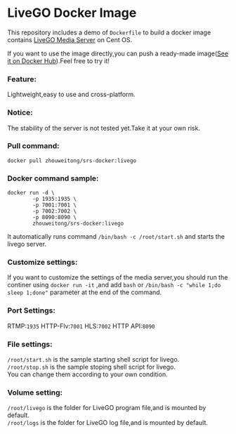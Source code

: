 # LiveGO Docker Image

This repository includes a demo of `Dockerfile` to build a docker image contains [LiveGO Media Server](https://github.com/gwuhaolin/livego) on Cent OS.  

If you want to use the image directly,you can push a ready-made image([See it on Docker Hub](https://hub.docker.com/r/zhouweitong/srs-docker/tags/)).Feel free to try it!  

### Feature: 
Lightweight,easy to use and cross-platform. 

### Notice: 
The stability of the server is not tested yet.Take it at your own risk. 

### Pull command:  

`docker pull zhouweitong/srs-docker:livego`

### Docker command sample:  
  
```
docker run -d \
		-p 1935:1935 \
		-p 7001:7001 \
		-p 7002:7002 \
		-p 8090:8090 \
		zhouweitong/srs-docker:livego
```  
It automatically runs command `/bin/bash -c /root/start.sh` and starts the livego server. 

### Customize settings:
If you want to customize the settings of the media server,you should run the continer using `docker run -it` ,and add `bash` or `/bin/bash -c "while 1;do sleep 1;done"` parameter at the end of the command. 

### Port Settings: 

RTMP:`1935` 
HTTP-Flv:`7001` 
HLS:`7002` 
HTTP API:`8090` 

### File settings:
`/root/start.sh` is the sample starting shell script for livego.  
`/root/stop.sh` is the sample stoping shell script for livego.  
You can change them according to your own condition.  

### Volume setting:  

`/root/livego` is the folder for LiveGO program file,and is mounted by default.  
`/root/logs` is the folder for LiveGO log file,and is mounted by default.  